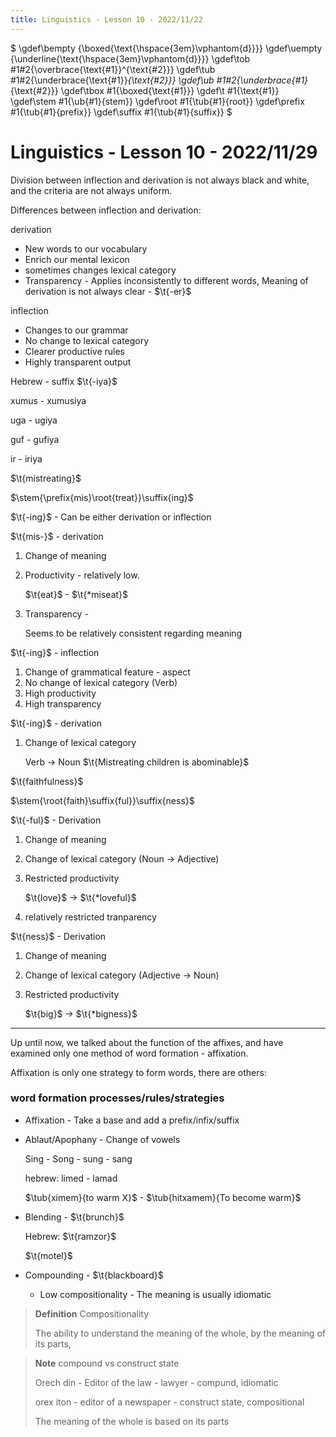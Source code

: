 ```yaml
---
title: Linguistics - Lesson 10 - 2022/11/22
---
```


$
\gdef\bempty {\boxed{\text{\hspace{3em}\vphantom{d}}}}
\gdef\uempty {\underline{\text{\hspace{3em}\vphantom{d}}}}
\gdef\tob #1#2{\overbrace{\text{#1}}^{\text{#2}}}
\gdef\tub #1#2{\underbrace{\text{#1}}_{\text{#2}}}
\gdef\ub #1#2{\underbrace{#1}_{\text{#2}}}
\gdef\tbox #1{\boxed{\text{#1}}}
\gdef\t #1{\text{#1}}
\gdef\stem #1{\ub{#1}{stem}}
\gdef\root #1{\tub{#1}{root}}
\gdef\prefix #1{\tub{#1}{prefix}}
\gdef\suffix #1{\tub{#1}{suffix}}
$

# Linguistics - Lesson 10 - 2022/11/29

Division between inflection and derivation is not always black and white, and the criteria are not always uniform.

Differences between inflection and derivation:

derivation

* New words to our vocabulary
* Enrich our mental lexicon
* sometimes changes lexical category
* Transparency - Applies inconsistently to different words,
  Meaning of derivation is not always clear - $\t{-er}$ 

inflection

* Changes to our grammar
* No change to lexical category
* Clearer productive rules
* Highly transparent output

Hebrew - suffix $\t{-iya}$

xumus - xumusiya

uga - ugiya

guf - gufiya

ir - iriya

$\t{mistreating}$

$\stem{\prefix{mis}\root{treat}}\suffix{ing}$

$\t{-ing}$ - Can be either derivation or inflection

$\t{mis-}$ - derivation

1. Change of meaning
2. Productivity - relatively low.

   $\t{eat}$ - $\t{*miseat}$

3. Transparency - 

   Seems to be relatively consistent regarding meaning

$\t{-ing}$ - inflection

1. Change of grammatical feature - aspect
2. No change of lexical category (Verb)
3. High productivity
3. High transparency

$\t{-ing}$ - derivation

1. Change of lexical category

   Verb -> Noun $\t{Mistreating children is abominable}$

$\t{faithfulness}$

$\stem{\root{faith}\suffix{ful}}\suffix{ness}$

$\t{-ful}$ - Derivation

1. Change of meaning
2. Change of lexical category (Noun -> Adjective)
3. Restricted productivity

   $\t{love}$ -> $\t{*loveful}$

4. relatively restricted tranparency

$\t{ness}$ - Derivation

1. Change of meaning
2. Change of lexical category (Adjective -> Noun)
3. Restricted productivity

   $\t{big}$ -> $\t{*bigness}$

---

Up until now, we talked about the function of the affixes, and have examined only one method of word formation - affixation.

Affixation is only one strategy to form words, there are others:

### word formation processes/rules/strategies

* Affixation - Take a base and add a prefix/infix/suffix
* Ablaut/Apophany - Change of vowels

  Sing - Song - sung - sang

  hebrew: limed - lamad

  $\tub{ximem}{to warm X}$ - $\tub{hitxamem}{To become warm}$

* Blending - $\t{brunch}$

  Hebrew: $\t{ramzor}$

  $\t{motel}$

* Compounding - $\t{blackboard}$

  * Low compositionality - The meaning is usually idiomatic

> **Definition** Compositionality
>
> The ability to understand the meaning of the whole, by the meaning of its parts,

> **Note** compound vs construct state
> 
> Orech din - Editor of the law - lawyer - compund, idiomatic
> 
> orex iton - editor of a newspaper - construct state, compositional
>
> The meaning of the whole is based on its parts

